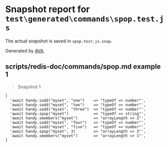 # Snapshot report for `test\generated\commands\spop.test.js`

The actual snapshot is saved in `spop.test.js.snap`.

Generated by [AVA](https://ava.li).

## scripts/redis-doc/commands/spop.md example 1

> Snapshot 1

    [
      'await handy.sadd("myset", "one")    => "typeOf => number"',
      'await handy.sadd("myset", "two")    => "typeOf => number"',
      'await handy.sadd("myset", "three")  => "typeOf => number"',
      'await handy.spop("myset")           => "typeOf => string"',
      'await handy.smembers("myset")       => "arrayLength => 2"',
      'await handy.sadd("myset", "four")   => "typeOf => number"',
      'await handy.sadd("myset", "five")   => "typeOf => number"',
      'await handy.spop("myset", 3)        => "arrayLength => 3"',
      'await handy.smembers("myset")       => "arrayLength => 1"',
    ]
